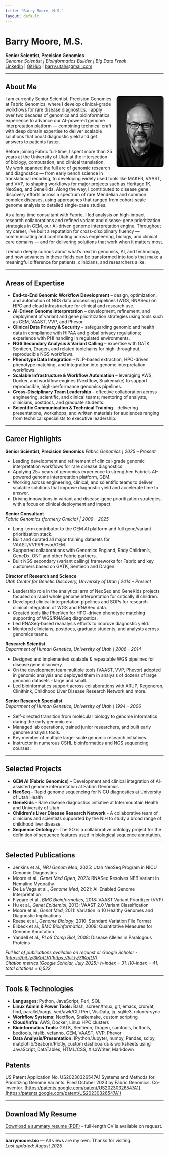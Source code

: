 ```yaml
---
title: "Barry Moore, M.S."
layout: default
---
```


# Barry Moore, M.S.

**Senior Scientist, Precision Genomics**  
*Genome Scientist | Bioinformatics Builder | Big Data Freak* <br>
[LinkedIn](https://www.linkedin.com/in/barrymoore66/) | [GitHub](https://github.com/barrymoore) | <a href="mailto:barry.utah&#64;gmail.com">barry.utah&#64;gmail.com</a>

---

## About Me

<img src="BarryLinkedIn.jpg" alt="Barry Moore headshot" width="150" style="float: right; margin: 0 0 1em 1em; border-radius: 8px;" />

I am currently Senior Scientist, Precision Genomics at Fabric Genomics, where I develop clinical-grade workflows for rare disease diagnostics. I apply over two decades of genomics and bioinformatics experience to advance our AI-powered genome interpretation platform — combining technical craft with deep domain expertise to deliver scalable solutions that boost diagnostic yield and get answers to patients faster.

Before joining Fabric full-time, I spent more than 25 years at the University of Utah at the intersection of biology, computation, and clinical translation. My work spanned the full arc of genomic research and diagnostics — from early bench science in translational recoding, to developing widely used tools like MAKER, VAAST, and VVP, to shaping workflows for major projects such as Heritage 1K, NeoSeq, and GeneKids. Along the way, I contributed to disease gene discovery efforts across a spectrum of rare Mendelian and common complex diseases, using approaches that ranged from cohort-scale genome analysis to detailed single-case studies.

As a long-time consultant with Fabric, I led analysis on high-impact research collaborations and refined variant and disease-gene prioritization strategies in GEM, our AI-driven genome interpretation engine. Throughout my career, I’ve built a reputation for cross-disciplinary fluency — communicating and contributing across engineering, biology, and clinical care domains — and for delivering solutions that work when it matters most.

I remain deeply curious about what’s next in genomics, AI, and technology, and how advances in these fields can be transformed into tools that make a meaningful difference for patients, clinicians, and researchers alike.

---

## Areas of Expertise

* **End-to-End Genomic Workflow Development** – design, optimization, and automation of NGS data processing pipelines (WGS, RNASeq) on HPC and cloud infrastructure for clinical and research use.
* **AI-Driven Genome Interpretation** – development, refinement, and deployment of variant and gene prioritization strategies using tools such as GEM, VAAST, VVP, and Phevor.
* **Clinical Data Privacy & Security** – safeguarding genomic and health data in compliance with HIPAA and global privacy regulations; experience with PHI handling in regulated environments.
* **NGS Secondary Analysis & Variant Calling** – expertise with GATK, Sentieon, Dragen, and related toolchains for high-throughput, reproducible NGS workflows.
* **Phenotype Data Integration** – NLP-based extraction, HPO-driven phenotype matching, and integration into genome interpretation workflows.
* **Scalable Infrastructure & Workflow Automation** – leveraging AWS, Docker, and workflow engines (Nextflow, Snakemake) to support reproducible, high-performance genomics pipelines.
* **Cross-Disciplinary Team Leadership** – effective collaboration across engineering, scientific, and clinical teams; mentoring of analysts, clinicians, postdocs, and graduate students.
* **Scientific Communication & Technical Training** – delivering presentations, workshops, and written materials for audiences ranging from technical specialists to executive leadership.

---

## Career Highlights

**Senior Scientist, Precision Genomics**
*Fabric Genomics | 2025 – Present*
* Leading development and refinement of clinical-grade genomic interpretation workflows for rare disease diagnostics.
* Applying 25+ years of genomics experience to strengthen Fabric’s AI-powered genome interpretation platform, GEM.
* Working across engineering, clinical, and scientific teams to deliver scalable solutions that improve diagnostic yield and accelerate time to answer.
* Driving innovations in variant and disease-gene prioritization strategies, with a focus on clinical deployment and impact.

**Senior Consultant**  
*Fabric Genomics (formerly Omicia) | 2009 – 2025*
* Long-term contributor to the GEM AI platform and full gene/variant prioritization stack.
* Built and curated all major training datasets for VAAST/VVP/Phevor/GEM.
* Supported collaborations with Genomics England, Rady Children’s, GeneDx, ONT and other Fabric partners.
* Built NGS secondary (variant calling) frameworks for Fabric and key customers based on GATK, Sentieon and Dragen.

**Director of Research and Science**  
*Utah Center for Genetic Discovery, University of Utah | 2014 – Present*
* Leadership role in the analytical arm of NeoSeq and GeneKids projects focused on rapid whole genome interpretation for critically ill children.
* Developed clinical interpretation pipelines and SOPs for research-clinical integration of WGS and RNASeq data.
* Created tools like PhenVen for HPO-driven phenotype matching supporting of WGS/RNASeq diagnostics.
* Led RNASeq-based reanalysis efforts to improve diagnostic yield.
* Mentored clinicians, postdocs, graduate students, and analysts across genomics teams.

**Research Scientist**  
*Department of Human Genetics, University of Utah | 2006 – 2014*
* Designed and implemented scalable & repeatable WGS pipelines for disease gene discovery.
* On the development team multiple tools (VAAST, VVP, Phevor) adopted in genomic analysis and deployed them in analysis of dozens of large genomic datasets - large and small.
* Led bioinformatics support across collaborations with ARUP, Regeneron, Clinithink, Childhood Liver Disease Research Network and more.

**Senior Research Specialist**  
*Department of Human Genetics, University of Utah | 1994 – 2006*
* Self-directed transition from molecular biology to genome informatics during the early genomic era.
* Managed lab operations, trained junior researchers, and built early genome analysis tools.
* Key member of multiple large-scale genomic research initiatives.
* Instructor in numerous CSHL bioinformatics and NGS sequencing courses.

---

## Selected Projects
- **GEM AI (Fabric Genomics)** – Development and clinical integration of AI-assisted genome interpretation at Fabric Genomics
- **NeoSeq** – Rapid genome sequencing for NICU diagnostics at University of Utah Health
- **GeneKids** – Rare disease diagnostics initiative at Intermountain Health and University of Utah
- **Children's Liver Disease Research Network** - A collaborative team of clinicians and scientists supported by the NIH to study a broad range of childhood liver disease.
- **Sequence Ontology** - The SO is a collaborative ontology project for the definition of sequence features used in biological sequence annotation.

---

## Selected Publications
* Jenkins et al., *NPJ Genom Med*, 2025: Utah NeoSeq Program in NICU Genomic Diagnostics
* Moore et al., *Genet Med Open*, 2023: RNASeq Resolves NEB Variant in Nemaline Myopathy
* De La Vega et al., *Genome Med*, 2021: AI-Enabled Genome Interpretation
* Flygare et al., *BMC Bioinformatics*, 2018: VAAST Variant Prioritizer (VVP)
* Hu et al., *Genet Epidemiol*, 2013: VAAST 2.0 Variant Classification
* Moore et al., *Genet Med*, 2011: Variation in 10 Healthy Genomes and Diagnostic Implications
* Reese et al., *Genome Biology*, 2010: Standard Variation File Format
* Eilbeck et al., *BMC Bioinformatics*, 2009: Quantitative Measures for Genome Annotation
* Yandell et al., *PLoS Comp Biol*, 2008: Disease Alleles in Paralogous Proteins

*Full list of publications available on request or Google Scholar - [https://bit.ly/3IKbfLV](https://bit.ly/3IKbfLV)* <br>
*Citation metrics (Google Scholar, July 2025): h-index = 31, i10-index = 41, total citations = 6,522*

---

## Tools & Technologies
* **Languages:** Python, JavaScript, Perl, SQL
* **Linux Admin & Power Tools:** Bash, screen/tmux, git, emacs, cron/at, find, parallel/xargs, sed/awk/CLI Perl, VisiData, jq, sqlite3, rclone/rsync
* **Workflow Systems:** Nextflow, Snakemake, custom scripting
* **Cloud/Infra:** AWS, Docker, Linux HPC clusters
* **Bioinformatics Tools:** GATK, Sentieon, Dragen, samtools, bcftools, bedtools, htslib, vcfanno, GEM, VAAST, VVP, Phevor
* **Data Analysis/Presentation:** IPython/Jupyter, numpy, Pandas, scipy, matplotlib/Seaborn/Plotly, custom dashboards & worksheets using JavaScript, DataTables, HTML/CSS, XlsxWriter, Markdown

## Patents

US Patent Application No. US20230326547A1 Systems and Methods for Prioritizing Genome Variants. Filed October 2023 by Fabric Genomics. Co-inventor. [https://patents.google.com/patent/US20230326547A1](https://patents.google.com/patent/US20230326547A1)

---

## Download My Resume

[Download a summary resume (PDF)](Barry_Moore_Resume_25-08-12.pdf) - full-length CV is available on request.

---

**barrymoore.bio** — All views are my own. Thanks for visiting. <br>
*Last updated: August 2025*
